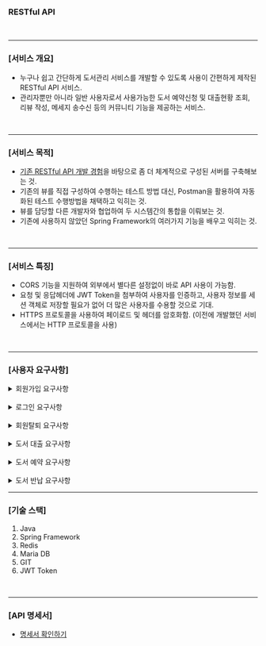 ### RESTful API

<br>

<hr>

### [서비스 개요]
* 누구나 쉽고 간단하게 도서관리 서비스를 개발할 수 있도록 사용이 간편하게 제작된 RESTful API 서비스.
* 관리자뿐만 아니라 일반 사용자로서 사용가능한 도서 예약신청 및 대출현황 조회, 리뷰 작성, 메세지 송수신 등의 커뮤니티 기능을 제공하는 서비스.

<br>

<hr>

### [서비스 목적]
* [기존 RESTful API 개발 경험](https://github.com/Blanc-et-noir/RestAPI)을 바탕으로 좀 더 체계적으로 구성된 서버를 구축해보는 것.
* 기존의 뷰를 직접 구성하여 수행하는 테스트 방법 대신, Postman을 활용하여 자동화된 테스트 수행방법을 채택하고 익히는 것.
* 뷰를 담당할 다른 개발자와 협업하여 두 시스템간의 통합을 이뤄보는 것.
* 기존에 사용하지 않았던 Spring Framework의 여러가지 기능을 배우고 익히는 것.

<br>

<hr>

### [서비스 특징]
* CORS 기능을 지원하여 외부에서 별다른 설정없이 바로 API 사용이 가능함.
* 요청 및 응답헤더에 JWT Token을 첨부하여 사용자를 인증하고, 사용자 정보를 세션 객체로 저장할 필요가 없어 더 많은 사용자를 수용할 것으로 기대.
* HTTPS 프로토콜을 사용하여 페이로드 및 헤더를 암호화함. (이전에 개발했던 서비스에서는 HTTP 프로토콜을 사용)

<br>

<hr>

### [사용자 요구사항]
   
<details>
<summary>회원가입 요구사항</summary>

<br>

* **[기능]** 사용자는 회원가입시 아이디, 비밀번호, 이름, 전화번호, 비밀번호 찾기 질문, 비밀번호 찾기 질문 답을 제공해야함.
* **[기능]** 회원가입시 기본 10마일리지 제공.

<br>

* **[비기능]** 비밀번호, 비밀번호 찾기 질문에 대한 답과 같은 민감한 정보 전송시 RSA2048 암호화 사용, 복호화 키는 Redis에 저장.
* **[비기능]** 또한 민감한 정보는 SHA512 및 SALT를 활용하여 단방향 암호화하여 DB에 저장.

</details>

<br>

<details>
<summary>로그인 요구사항</summary>

<br>

* **[기능]** 사용자는 회원가입시 아이디, 비밀번호, 이름, 전화번호, 비밀번호 찾기 질문, 비밀번호 찾기 질문 답을 제공해야함.
* **[기능]** 로그인시 하루에 한 번만 마일리지 1점을 부여함.

<br>

* **[비기능]** 비밀번호는 암호화하여 서버로 전송, SHA512 및 SALT로 해싱하여 인증에 성공하면 액세스, 리프레쉬 토큰 반환.
* **[비기능]** 액세스 토큰의 기한은 1시간, 리프레쉬 토큰의 기한은 14일.

</details>

<br>

<details>
<summary>회원탈퇴 요구사항</summary>

<br>

* **[기능]** 사용자는 언제든지 회원탈퇴 가능. 단, 현재 대출중인 도서가 없어야함.
* **[기능]** 메세지, 리뷰 등은 탈퇴한 회원이 작성한 것으로 취급함.

</details>

<br>

<details>
<summary>도서 대출 요구사항</summary>

<br>

* **[기능]** 한 사람당 최대 동시에 3권 대여 가능
* **[기능]** 대출기한은 2주, 기한연장은 최대 2번 가능.
* **[기능]** 도서의 재고에 비해 대출을 예약한 사람이 많으면 대출 기한 연장은 불가능.
* **[기능]** 연체로 인해 대출이 불가할 경우, 1일당 3마일리지를 소모하여 대출가능시각을 앞당길 수 있음.

</details>

<br>

<details>
<summary>도서 예약 요구사항</summary>

<br>

* **[기능]** 한 사람당 최대 3권 도서 예약 가능. 연체로 인해 대출이 불가능할 경우에는 예약불가.
* **[기능]** 하나의 책당 최대 5명 예약 가능.
* **[기능]** 예약된 책이 반납되면, 예약한 사람중 가장 먼저 예약한 사람에게 대출 우선권이 부여됨.
* **[기능]** 대출을 예약한 시점을 기준으로 7일이내에 예약이 자동으로 사라짐.

</details>

<br>

<details>
<summary>도서 반납 요구사항</summary>

<br>

* **[기능]** 반납시 연체한 일수만큼 도서대출 가능 날짜가 뒤로 미뤄짐.
* **[기능]** 현재 대출 가능한 시각과 반납날짜중 더 최신의 날짜 + 연체일수로 계산함.
* **[기능]** 도서 연체시 연체일수당 마일리지 3점을 감소시킴.
* **[기능]** 7일 이상 대출한 도서 정상반납시에 마일리지 2점을 부여함.

</details>
<hr>

### [기술 스택]
1. Java
2. Spring Framework
3. Redis
4. Maria DB
5. GIT
6. JWT Token

<br>

<hr>

### [API 명세서]
* [명세서 확인하기](https://documenter.getpostman.com/view/21751638/UzJETzE2)
